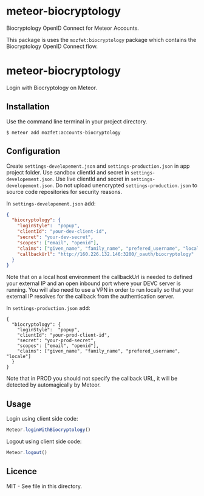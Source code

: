 # meteor-biocryptology

Biocryptology OpenID Connect for Meteor Accounts.

This package is uses the ```mozfet:biocryptology``` package which contains the Biocryptology OpenID Connect flow.

# meteor-biocryptology

Login with Biocryptology on Meteor.

## Installation

Use the command line terminal in your project directory.
```
$ meteor add mozfet:accounts-biocryptology
```

## Configuration

Create ```settings-developement.json``` and ```settings-production.json``` in app project folder. Use sandbox clientId and secret in ```settings-developement.json```. Use live clientId and secret in ```settings-developement.json```. Do not upload unencrypted ```settings-production.json``` to source code repositories for security reasons.

In ```settings-developement.json``` add:
```json
{
  "biocryptology": {
    "loginStyle":  "popup",
    "clientId": "your-dev-client-id",
    "secret": "your-dev-secret",
    "scopes": ["email", "openid"],
    "claims": ["given_name", "family_name", "prefered_username", "locale"],
    "callbackUrl": "http://160.226.132.146:3200/_oauth/biocryptology"
  }
}
```
Note that on a local host environment the callbackUrl is needed to defined your external IP and an open inbound port where your DEVC server is running. You will also need to use a VPN in order to run locally so that your external IP resolves for the callback from the authentication server.

In ```settings-production.json``` add:
```
{
  "biocryptology": {
    "loginStyle":  "popup",
    "clientId": "your-prod-client-id",
    "secret": "your-prod-secret",
    "scopes": ["email", "openid"],
    "claims": ["given_name", "family_name", "prefered_username", "locale"]
  }
}
```
Note that in PROD you should not specify the callback URL, it will be detected by automagically by Meteor.

## Usage

Login using client side code:
```js
Meteor.loginWithBiocryptology()
```

Logout using client side code:
```js
Meteor.logout()
```

## Licence

MIT - See <LICENCE> file in this directory.
